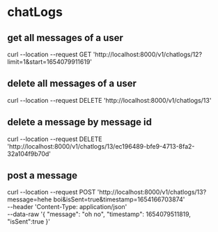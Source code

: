 # chatLogs

## get all messages of a user

curl --location --request GET 'http://localhost:8000/v1/chatlogs/12?limit=1&start=1654079911619'

## delete all messages of a user 

curl --location --request DELETE 'http://localhost:8000/v1/chatlogs/13'

## delete a message by message id

curl --location --request DELETE 'http://localhost:8000/v1/chatlogs/13/ec196489-bfe9-4713-8fa2-32a104f9b70d'

## post a message

curl --location --request POST 'http://localhost:8000/v1/chatlogs/13?message=hehe boi&isSent=true&timestamp=1654166703874' \
--header 'Content-Type: application/json' \
--data-raw '{
    "message": "oh no",
    "timestamp": 1654079511819,
    "isSent":true
}'